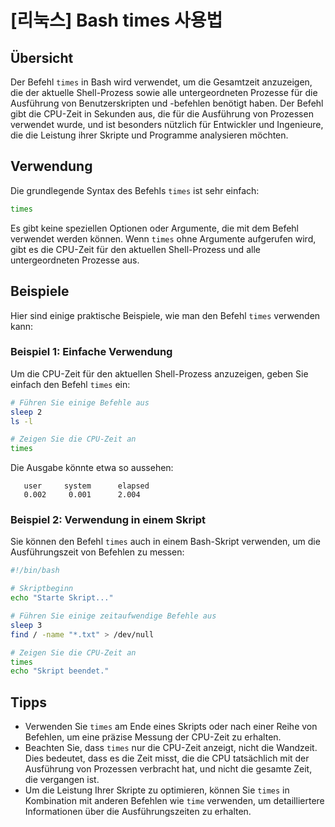 # [리눅스] Bash times 사용법

## Übersicht
Der Befehl `times` in Bash wird verwendet, um die Gesamtzeit anzuzeigen, die der aktuelle Shell-Prozess sowie alle untergeordneten Prozesse für die Ausführung von Benutzerskripten und -befehlen benötigt haben. Der Befehl gibt die CPU-Zeit in Sekunden aus, die für die Ausführung von Prozessen verwendet wurde, und ist besonders nützlich für Entwickler und Ingenieure, die die Leistung ihrer Skripte und Programme analysieren möchten.

## Verwendung
Die grundlegende Syntax des Befehls `times` ist sehr einfach:

```bash
times
```

Es gibt keine speziellen Optionen oder Argumente, die mit dem Befehl verwendet werden können. Wenn `times` ohne Argumente aufgerufen wird, gibt es die CPU-Zeit für den aktuellen Shell-Prozess und alle untergeordneten Prozesse aus.

## Beispiele
Hier sind einige praktische Beispiele, wie man den Befehl `times` verwenden kann:

### Beispiel 1: Einfache Verwendung
Um die CPU-Zeit für den aktuellen Shell-Prozess anzuzeigen, geben Sie einfach den Befehl `times` ein:

```bash
# Führen Sie einige Befehle aus
sleep 2
ls -l

# Zeigen Sie die CPU-Zeit an
times
```

Die Ausgabe könnte etwa so aussehen:

```
   user     system      elapsed
   0.002     0.001      2.004
```

### Beispiel 2: Verwendung in einem Skript
Sie können den Befehl `times` auch in einem Bash-Skript verwenden, um die Ausführungszeit von Befehlen zu messen:

```bash
#!/bin/bash

# Skriptbeginn
echo "Starte Skript..."

# Führen Sie einige zeitaufwendige Befehle aus
sleep 3
find / -name "*.txt" > /dev/null

# Zeigen Sie die CPU-Zeit an
times
echo "Skript beendet."
```

## Tipps
- Verwenden Sie `times` am Ende eines Skripts oder nach einer Reihe von Befehlen, um eine präzise Messung der CPU-Zeit zu erhalten.
- Beachten Sie, dass `times` nur die CPU-Zeit anzeigt, nicht die Wandzeit. Dies bedeutet, dass es die Zeit misst, die die CPU tatsächlich mit der Ausführung von Prozessen verbracht hat, und nicht die gesamte Zeit, die vergangen ist.
- Um die Leistung Ihrer Skripte zu optimieren, können Sie `times` in Kombination mit anderen Befehlen wie `time` verwenden, um detailliertere Informationen über die Ausführungszeiten zu erhalten.